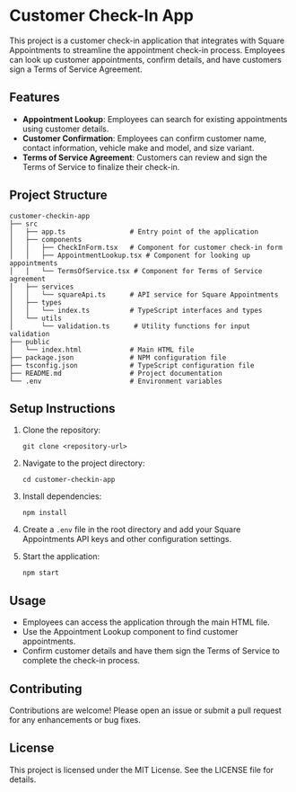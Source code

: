 # Customer Check-In App

This project is a customer check-in application that integrates with Square Appointments to streamline the appointment check-in process. Employees can look up customer appointments, confirm details, and have customers sign a Terms of Service Agreement.

## Features

- **Appointment Lookup**: Employees can search for existing appointments using customer details.
- **Customer Confirmation**: Employees can confirm customer name, contact information, vehicle make and model, and size variant.
- **Terms of Service Agreement**: Customers can review and sign the Terms of Service to finalize their check-in.

## Project Structure

```
customer-checkin-app
├── src
│   ├── app.ts                # Entry point of the application
│   ├── components
│   │   ├── CheckInForm.tsx   # Component for customer check-in form
│   │   ├── AppointmentLookup.tsx # Component for looking up appointments
│   │   └── TermsOfService.tsx # Component for Terms of Service agreement
│   ├── services
│   │   └── squareApi.ts      # API service for Square Appointments
│   ├── types
│   │   └── index.ts          # TypeScript interfaces and types
│   └── utils
│       └── validation.ts      # Utility functions for input validation
├── public
│   └── index.html            # Main HTML file
├── package.json              # NPM configuration file
├── tsconfig.json             # TypeScript configuration file
├── README.md                 # Project documentation
└── .env                      # Environment variables
```

## Setup Instructions

1. Clone the repository:
   ```
   git clone <repository-url>
   ```

2. Navigate to the project directory:
   ```
   cd customer-checkin-app
   ```

3. Install dependencies:
   ```
   npm install
   ```

4. Create a `.env` file in the root directory and add your Square Appointments API keys and other configuration settings.

5. Start the application:
   ```
   npm start
   ```

## Usage

- Employees can access the application through the main HTML file.
- Use the Appointment Lookup component to find customer appointments.
- Confirm customer details and have them sign the Terms of Service to complete the check-in process.

## Contributing

Contributions are welcome! Please open an issue or submit a pull request for any enhancements or bug fixes.

## License

This project is licensed under the MIT License. See the LICENSE file for details.